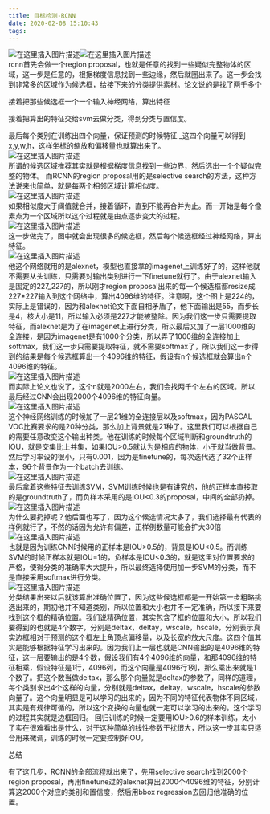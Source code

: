 ```yaml
---
title: 目标检测-RCNN
date: 2020-02-08 15:10:43
tags:
---
```

![在这里插入图片描述](0.png)![在这里插入图片描述](1.png)  
rcnn首先会做一个region
proposal，也就是任意的找到一些疑似完整物体的区域，这一步是任意的，根据梯度信息找到一些边缘，然后就圈出来了。这一步会找到非常多的区域作为候选框，给接下来的分类提供素材。论文说的是找了两千多个

接着把那些候选框一个一个输入神经网络，算出特征

接着把算出的特征交给svm去做分类，得到分类与置信度。

最后每个类别在训练出四个向量，保证预测的时候特征 _这四个向量可以得到x,y,w,h，这样坐标的缩放和偏移量也就算出来了。  
![在这里插入图片描述](2.png)  
所谓的候选区域推荐其实就是根据梯度信息找到一些边界，然后选出一个个疑似完整的物体。 而RCNN的region proposal用的是selective
search的方法，这种方法说来也简单，就是每两个相邻区域计算相似度。  
![在这里插入图片描述](3.png)  
如果相似度大于阈值就合并，接着循环，直到不能再合并为止。而一开始是每个像素点为一个区域所以这个过程就是由点逐步变大的过程。  
![在这里插入图片描述](4.png)  
这一步做完了，图中就会出现很多的候选框，然后每个候选框经过神经网络，算出特征。  
![在这里插入图片描述](5.png)  
他这个网络就用的是alexnet，模型也直接拿的imagenet上训练好了的，这样他就不需要从头训练，只需要对输出类别进行一下finetune就行了。由于alexnet输入是固定的227_227的，所以刚才region
proposal出来的每一个候选框都resize成227*227输入到这个网络中，算出4096维的特征。注意啊，这个图上是224的，实际上是错误的，因为和alexnet论文下面自相矛盾了，他下面输出是55，而步长是4，核大小是11，所以输入必须是227才能被整除。因为我们这一步只需要提取特征，而alexnet是为了在imagenet上进行分类，所以最后又加了一层1000维的全连接，是因为imagenet是有1000个分类，所以弄了1000维的全连接加上softmax，我们这一步只需要提取特征，就不需要softmax了，所以我们这一步得到的结果是每个候选框算出一个4096维的特征，假设有n个候选框就会算出n个4096维的特征。  
![在这里插入图片描述](6.png)  
而实际上论文也说了，这个n就是2000左右，我们会找两千个左右的区域。所以最后经过CNN会出现2000个4096维的特征向量。  
![在这里插入图片描述](7.png)  
这个神经网络训练的时候加了一层21维的全连接层以及softmax，因为PASCAL
VOC比赛要求的是20种分类，那么加上背景就是21种了。这里我们可以根据自己的需要任意改变这个输出种类。他在训练的时候每个区域判断和groundtruth的IOU，就是交集比上并集，如果IOU>0.5就认为是相应的物体，小于就当做背景。然后学习率设的很小，只有0.001，因为是finetune的，每次迭代选了32个正样本，96个背景作为一个batch去训练。  
![在这里插入图片描述](8.png)  
最后拿着这些特征去训练SVM，SVM训练时候也是有讲究的，他的正样本直接取的是groundtruth了，而负样本采用的是IOU<0.3的proposal，中间的全部扔掉。  
![在这里插入图片描述](9.png)  
为什么要扔掉呢？他后面也写了，因为这个候选情况太多了，我们选择最有代表的样例就行了，不然的话因为允许有偏差，正样例数量可能会扩大30倍  
![在这里插入图片描述](10.png)  
也就是因为训练CNN时候用的正样本是IOU>0.5的，背景是IOU<0.5。而训练SVM的时候正样本就是IOU=1的，负样本是IOU<0.3的，就是这里对位置要求的严格，使得分类的准确率大大提升，所以最终选择使用加一步SVM的分类，而不是直接采用softmax进行分类。  
![在这里插入图片描述](11.png)  
分类结果出来以后就该算出准确位置了，因为这些候选框都是一开始第一步粗略挑选出来的，期初他并不知道类别，所以位置和大小也并不一定准确，所以接下来要找到这个框的精确位置。我们说精确位置，其实包含了框的位置和大小，所以我们要得到的也就是4个数字，分别是deltax，deltay，wscale，hscale，分别表示真实边框相对于预测的这个框左上角顶点偏移量，以及长宽的放大尺度。这四个值其实是能够根据特征学习出来的。因为我们上一层也就是CNN输出的是4096维的特征，这一层要输出的是4个数，假设我们有4个4096维的向量，和那4096维的特征相乘，假设特征是1行，4096列，而这个向量是4096行1列，那么乘出来就是1个数了。把这个数当做deltax，那么那个向量就是deltax的参数了，同样的道理，每个类别求出4个这样的向量，分别就是deltax，deltay，wscale，hscale的参数向量了。这个向量明显是可以学习的出来的，因为不同的特征代表物体不同区域，其实是有规律可循的，所以这个变换的向量也就一定可以学习的出来的。这个学习的过程其实就是边框回归。
回归训练的时候一定要用IOU>0.6的样本训练，太小了实在很难看出是什么，对于这种简单的线性参数干扰很大，所以这一步其实只适合用来微调，训练的时候一定要控制好IOU。

总结

有了这几步，RCNN的全部流程就出来了，先用selective search找到2000个region
proposal，再用finetune过的alexnet算出2000个4096维的特征，分别计算这2000个对应的类别和置信度，然后用bbox
regression去回归他准确的位置。

